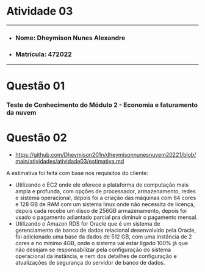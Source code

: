 # Atividade 03

---

- ### Nome: Dheymison Nunes Alexandre
- ### Matrícula: 472022
  
---

# Questão 01 

### Teste de Conhecimento do Módulo 2 - Economia e faturamento da nuvem

# Questão 02

- https://github.com/Dheymison201n/dheymisonnunesnuvem20221/blob/main/atividades/atividade03/estimativa.md

A estimativa foi feita com base nos requisitos do cliente:
- Utilizando o EC2 onde ele oferece a plataforma de computação mais ampla e profunda, com opções de processador, armazenamento, redes e sistema operacional,
depois foi a criação das máquinas com 64 cores e 128 GB de RAM com um sistema linux onde não necessita de licença, depois cada recebe um disco de 256GB armazenamento, depois foi usado o pagamento adiantado parcial pra diminuir o pagamento mensal.
- Utilizando o Amazon RDS for Oracle que é um sistema de gerenciamento de banco de dados relacional desenvolvido pela Oracle, foi adicionado uma base da dados de 512 GB, com uma instância de 2 cores e no mínimo 4GB, onde o sistema vai estar ligado 100% já que não desejam se responsabilizar pela configuração do sistema operacional da instância, e nem dos detalhes de configuração e atualizações de segurança do servidor de banco de dados.
